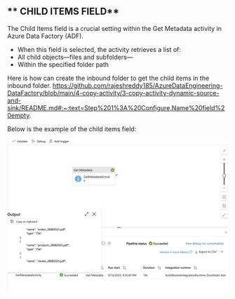 ## ** CHILD ITEMS FIELD**

The Child Items field is a crucial setting within the Get Metadata activity in Azure Data Factory (ADF).

- When this field is selected, the activity retrieves a list of:
- All child objects—files and subfolders—
- Within the specified folder path

Here is how can create the inbound folder to get the child items in the inbound folder.
https://github.com/rajeshreddy185/AzureDataEngineering-DataFactory/blob/main/4-copy-activity/3-copy-activity-dynamic-source-and-sink/README.md#:~:text=Step%201%3A%20Configure,Name%20field%20empty.


Below is the example of the child items field:

<img width="900" alt="childitems" src="https://github.com/rajeshreddy185/polls/blob/main/mysite3-20210509T044718Z-001/mysite3/mysite3/Screenshot%202025-09-16%20at%209.36.18%20PM.png" />
